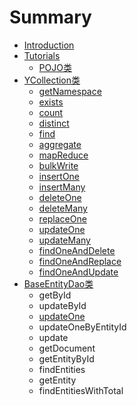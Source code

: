 # Summary

* [Introduction](README.md)
* [Tutorials](Tutorials/README.md)
  * [POJO类](Tutorials/pojo.md)
* [YCollection类](YCollection/README.md)
  * [getNamespace](YCollection/getnamespace.md)
  * [exists](YCollection/exists.md)
  * [count](YCollection/count.md)
  * [distinct](YCollection/distinct.md)
  * [find](YCollection/find.md)
  * [aggregate](YCollection/aggregate.md)
  * [mapReduce](YCollection/mapreduce.md)
  * [bulkWrite](YCollection/bulkwrite.md)
  * [insertOne](YCollection/insertone.md)
  * [insertMany](YCollection/insertmany.md)
  * [deleteOne](YCollection/deleteone.md)
  * [deleteMany](YCollection/deletemany.md)
  * [replaceOne](YCollection/replaceone.md)
  * [updateOne](YCollection/updateone.md)
  * [updateMany](YCollection/updatemany.md)
  * [findOneAndDelete](YCollection/findoneanddelete.md)
  * [findOneAndReplace](YCollection/findoneandreplace.md)
  * [findOneAndUpdate](YCollection/findoneandupdate.md)
* [BaseEntityDao类](baseEntityDao/README.md)
  * getById
  * updateById
  * [updateOne](baseEntityDao/updateone.md)
  * updateOneByEntityId
  * update
  * getDocument
  * getEntityById
  * findEntities
  * getEntity
  * findEntitiesWithTotal

